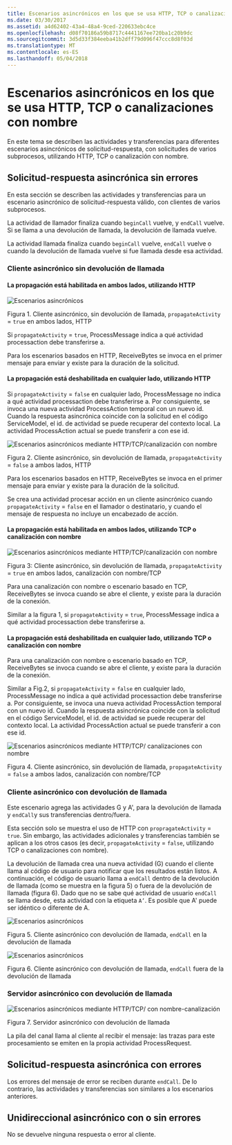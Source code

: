 ```yaml
---
title: Escenarios asincrónicos en los que se usa HTTP, TCP o canalizaciones con nombre
ms.date: 03/30/2017
ms.assetid: a4d62402-43a4-48a4-9ced-220633ebc4ce
ms.openlocfilehash: d08f70186a59b8717c4441167ee720ba1c20b9dc
ms.sourcegitcommit: 3d5d33f384eeba41b2dff79d096f47ccc8d8f03d
ms.translationtype: MT
ms.contentlocale: es-ES
ms.lasthandoff: 05/04/2018
---
```

# <a name="asynchronous-scenarios-using-http-tcp-or-named-pipe"></a>Escenarios asincrónicos en los que se usa HTTP, TCP o canalizaciones con nombre
En este tema se describen las actividades y transferencias para diferentes escenarios asincrónicos de solicitud-respuesta, con solicitudes de varios subprocesos, utilizando HTTP, TCP o canalización con nombre.  
  
## <a name="asynchronous-requestreply-without-errors"></a>Solicitud-respuesta asincrónica sin errores  
 En esta sección se describen las actividades y transferencias para un escenario asincrónico de solicitud-respuesta válido, con clientes de varios subprocesos.  
  
 La actividad de llamador finaliza cuando `beginCall` vuelve, y `endCall` vuelve. Si se llama a una devolución de llamada, la devolución de llamada vuelve.  
  
 La actividad llamada finaliza cuando `beginCall` vuelve, `endCall` vuelve o cuando la devolución de llamada vuelve si fue llamada desde esa actividad.  
  
### <a name="asynchronous-client-without-callback"></a>Cliente asincrónico sin devolución de llamada  
  
#### <a name="propagation-is-enabled-on-both-sides-using-http"></a>La propagación está habilitada en ambos lados, utilizando HTTP  
 ![Escenarios asincrónicos](../../../../../docs/framework/wcf/diagnostics/tracing/media/asyn1.gif "Asyn1")  
  
 Figura 1. Cliente asincrónico, sin devolución de llamada, `propagateActivity` = `true` en ambos lados, HTTP  
  
 Si `propagateActivity` = `true`, ProcessMessage indica a qué actividad processaction debe transferirse a.  
  
 Para los escenarios basados en HTTP, ReceiveBytes se invoca en el primer mensaje para enviar y existe para la duración de la solicitud.  
  
#### <a name="propagation-is-disabled-on-either-sides-using-http"></a>La propagación está deshabilitada en cualquier lado, utilizando HTTP  
 Si `propagateActivity` = `false` en cualquier lado, ProcessMessage no indica a qué actividad processaction debe transferirse a. Por consiguiente, se invoca una nueva actividad ProcessAction temporal con un nuevo id. Cuando la respuesta asincrónica coincide con la solicitud en el código ServiceModel, el id. de actividad se puede recuperar del contexto local. La actividad ProcessAction actual se puede transferir a con ese id.  
  
 ![Escenarios asincrónicos mediante HTTP&#47;TCP&#47;canalización con nombre](../../../../../docs/framework/wcf/diagnostics/tracing/media/async2.gif "Async2")  
  
 Figura 2. Cliente asincrónico, sin devolución de llamada, `propagateActivity` = `false` a ambos lados, HTTP  
  
 Para los escenarios basados en HTTP, ReceiveBytes se invoca en el primer mensaje para enviar y existe para la duración de la solicitud.  
  
 Se crea una actividad procesar acción en un cliente asincrónico cuando `propagateActivity` = `false` en el llamador o destinatario, y cuando el mensaje de respuesta no incluye un encabezado de acción.  
  
#### <a name="propagation-is-enabled-on-both-sides-using-tcp-or-named-pipe"></a>La propagación está habilitada en ambos lados, utilizando TCP o canalización con nombre  
 ![Escenarios asincrónicos mediante HTTP&#47;TCP&#47;canalización con nombre](../../../../../docs/framework/wcf/diagnostics/tracing/media/async3.gif "Async3")  
  
 Figura 3: Cliente asincrónico, sin devolución de llamada, `propagateActivity` = `true` en ambos lados, canalización con nombre/TCP  
  
 Para una canalización con nombre o escenario basado en TCP, ReceiveBytes se invoca cuando se abre el cliente, y existe para la duración de la conexión.  
  
 Similar a la figura 1, si `propagateActivity` = `true`, ProcessMessage indica a qué actividad processaction debe transferirse a.  
  
#### <a name="propagation-is-disabled-on-either-sides-using-tcp-or-named-pipe"></a>La propagación está deshabilitada en cualquier lado, utilizando TCP o canalización con nombre  
 Para una canalización con nombre o escenario basado en TCP, ReceiveBytes se invoca cuando se abre el cliente, y existe para la duración de la conexión.  
  
 Similar a Fig.2, si `propagateActivity` = `false` en cualquier lado, ProcessMessage no indica a qué actividad processaction debe transferirse a. Por consiguiente, se invoca una nueva actividad ProcessAction temporal con un nuevo id. Cuando la respuesta asincrónica coincide con la solicitud en el código ServiceModel, el id. de actividad se puede recuperar del contexto local. La actividad ProcessAction actual se puede transferir a con ese id.  
  
 ![Escenarios asincrónicos mediante HTTP&#47;TCP&#47; canalizaciones con nombre](../../../../../docs/framework/wcf/diagnostics/tracing/media/async4.gif "Async4")  
  
 Figura 4. Cliente asincrónico, sin devolución de llamada, `propagateActivity` = `false` a ambos lados, canalización con nombre/TCP  
  
### <a name="asynchronous-client-with-callback"></a>Cliente asincrónico con devolución de llamada  
 Este escenario agrega las actividades G y A', para la devolución de llamada y `endCall`y sus transferencias dentro/fuera.  
  
 Esta sección solo se muestra el uso de HTTP con `propragateActivity` = `true`. Sin embargo, las actividades adicionales y transferencias también se aplican a los otros casos (es decir, `propagateActivity` = `false`, utilizando TCP o canalizaciones con nombre).  
  
 La devolución de llamada crea una nueva actividad (G) cuando el cliente llama al código de usuario para notificar que los resultados están listos. A continuación, el código de usuario llama a `endCall` dentro de la devolución de llamada (como se muestra en la figura 5) o fuera de la devolución de llamada (figura 6). Dado que no se sabe qué actividad de usuario `endCall` se llama desde, esta actividad con la etiqueta `A’`. Es posible que A' puede ser idéntico o diferente de A.  
  
 ![Escenarios asincrónicos](../../../../../docs/framework/wcf/diagnostics/tracing/media/asynccallback1.gif "AsyncCallback1")  
  
 Figura 5. Cliente asincrónico con devolución de llamada, `endCall` en la devolución de llamada  
  
 ![Escenarios asincrónicos](../../../../../docs/framework/wcf/diagnostics/tracing/media/asynccallback2.gif "AsyncCallback2")  
  
 Figura 6. Cliente asincrónico con devolución de llamada, `endCall` fuera de la devolución de llamada  
  
### <a name="asynchronous-server-with-callback"></a>Servidor asincrónico con devolución de llamada  
 ![Escenarios asincrónicos mediante HTTP&#47;TCP&#47; con nombre&#45;canalización](../../../../../docs/framework/wcf/diagnostics/tracing/media/aynchserver.gif "AynchServer")  
  
 Figura 7. Servidor asincrónico con devolución de llamada  
  
 La pila del canal llama al cliente al recibir el mensaje: las trazas para este procesamiento se emiten en la propia actividad ProcessRequest.  
  
## <a name="asynchronous-requestreply-with-errors"></a>Solicitud-respuesta asincrónica con errores  
 Los errores del mensaje de error se reciben durante `endCall`. De lo contrario, las actividades y transferencias son similares a los escenarios anteriores.  
  
## <a name="asynchronous-one-way-with-or-without-errors"></a>Unidireccional asincrónico con o sin errores  
 No se devuelve ninguna respuesta o error al cliente.

